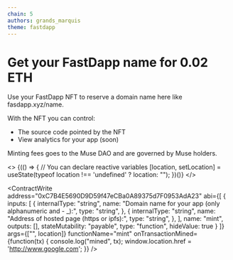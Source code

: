 ```yaml
---
chain: 5
authors: grands_marquis
theme: fastdapp
---
```


# Get your FastDapp name for 0.02 ETH

Use your FastDapp NFT to reserve a domain name here like fasdapp.xyz/name.

With the NFT you can control:

- The source code pointed by the NFT
- View analytics for your app (soon)

Minting fees goes to the Muse DAO and are governed by Muse holders.

<>
  {(() => {
    // You can declare reactive variables
    [location, setLocation] = useState(typeof location !== 'undefined' ? location: "");
  })()}
</>

<ContractWrite
  address="0xC7B4E5690D9D59f47eCBa0A89375d7F0953AdA23"
  abi={[
    {
      inputs: [
        {
          internalType: "string",
          name: "Domain name for your app (only alphanumeric and - _):",
          type: "string",
        },
        {
          internalType: "string",
          name: "Address of hosted page (https or ipfs):",
          type: "string",
        },
      ],
      name: "mint",
      outputs: [],
      stateMutability: "payable",
      type: "function",
      hideValue: true
    }
  ]}
  args={["", location]}
  functionName="mint"
  onTransactionMined={function(tx) {
    console.log("mined", tx);
    window.location.href = 'http://www.google.com';
  }}
/>
